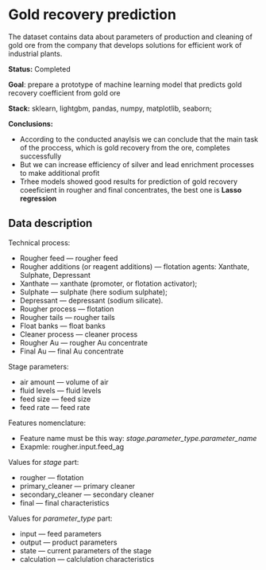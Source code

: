 # Gold recovery prediction
The dataset contains data about parameters of production and cleaning of gold ore from the company that develops solutions for efficient work of industrial plants.

**Status:** Completed

**Goal**: prepare a prototype of machine learning model that predicts gold recovery coefficient from gold ore

**Stack:** sklearn, lightgbm, pandas, numpy, matplotlib, seaborn;

**Conclusions:**
- According to the conducted anaylsis we can conclude that the main task of the proccess, which is gold recovery from the ore, completes successfully
- But we can increase efficiency of silver and lead enrichment processes to make additional profit
- Trhee models showed good results for prediction of gold recovery coeeficient in rougher and final concentrates, the best one is **Lasso regression**

## Data description

Technical process:
   - Rougher feed — rougher feed
   - Rougher additions (or reagent additions) — flotation agents: Xanthate, Sulphate, Depressant
   - Xanthate — xanthate (promoter, or flotation activator);
   - Sulphate — sulphate (here sodium sulphate);
   - Depressant — depressant (sodium silicate).
   - Rougher process — flotation
   - Rougher tails — rougher tails
   - Float banks — float banks
   - Cleaner process — cleaner process
   - Rougher Au — rougher Au concentrate
   - Final Au — final Au concentrate

Stage parameters:
   - air amount — volume of air
   - fluid levels — fluid levels
   - feed size — feed size
   - feed rate — feed rate

Features nomenclature:
 - Feature name must be this way: *stage.parameter_type.parameter_name*
 - Exapmle: rougher.input.feed_ag

Values for *stage* part:
   - rougher — flotation
   - primary_cleaner — primary cleaner
   - secondary_cleaner — secondary cleaner
   - final — final characteristics

Values for *parameter_type* part:
   - input — feed parameters
   - output — product parameters
   - state — current parameters of the stage
   - calculation — calclulation characteristics
